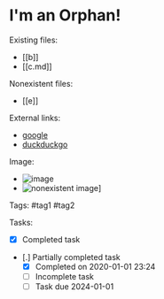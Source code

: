 # I'm an Orphan!

Existing files:
- [[b]]
- [[c.md]]

Nonexistent files:
- [[e]]

External links:
- [google](google.com)
- [duckduckgo][]

Image:

- ![image](image.png)
- ![nonexistent image](image.png)]

Tags: #tag1 #tag2

Tasks:
- [x] Completed task
- [.] Partially completed task
  - [X] Completed on 2020-01-01 23:24
  - [ ] Incomplete task
  - [ ] Task due 2024-01-01

[duckduckgo]: <https://www.duckduckgo.com> "ddg"